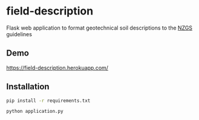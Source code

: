 # field-description

Flask web application to format geotechnical soil descriptions to the [NZGS](http://www.nzgs.org/) guidelines

## Demo
https://field-description.herokuapp.com/

## Installation

```bash
pip install -r requirements.txt
```
```bash
python application.py
```
